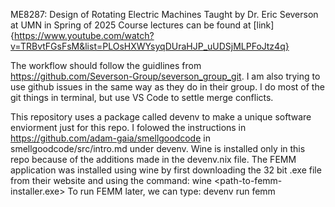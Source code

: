 ME8287: Design of Rotating Electric Machines
Taught by Dr. Eric Severson at UMN in Spring of 2025
Course lectures can be found at [link]{https://www.youtube.com/watch?v=TRBvtFGsFsM&list=PLOsHXWYsyqDUraHJP_uUDSjMLPFoJtz4q}

The workflow should follow the guidlines from https://github.com/Severson-Group/severson_group_git. I am also trying to use github issues in the same way as they do in their group. I do most of the git things in terminal, but use VS Code to settle merge conflicts.

This repository uses a package called devenv to make a unique software enviorment just for this repo. I folowed the instructions in https://github.com/adam-gaia/smellgoodcode in smellgoodcode/src/intro.md under devenv. Wine is installed only in this repo because of the additions made in the devenv.nix file. The FEMM application was installed using wine by first downloading the 32 bit .exe file from their website and using the command:
wine <path-to-femm-installer.exe>
To run FEMM later, we can type:
devenv run femm
